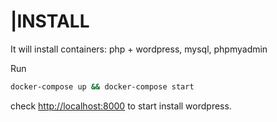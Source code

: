 # |INSTALL

It will install containers: php + wordpress, mysql, phpmyadmin

Run

```sh
docker-compose up && docker-compose start
```

check <http://localhost:8000> to start install wordpress.
